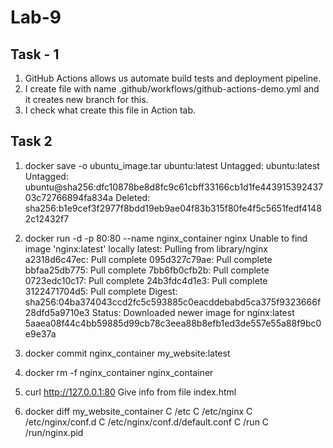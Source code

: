 # Lab-9

## Task - 1

1) GitHub Actions allows us automate build tests and deployment pipeline.
2) I create file with name .github/workflows/github-actions-demo.yml and it creates new branch for this.
3) I check what create this file in Action tab.


## Task 2

1) docker save -o ubuntu_image.tar ubuntu:latest
Untagged: ubuntu:latest
Untagged: ubuntu@sha256:dfc10878be8d8fc9c61cbff33166cb1d1fe44391539243703c72766894fa834a
Deleted: sha256:b1e9cef3f2977f8bdd19eb9ae04f83b315f80fe4f5c5651fedf41482c12432f7

2) docker run -d -p 80:80 --name nginx_container nginx
Unable to find image 'nginx:latest' locally
latest: Pulling from library/nginx
a2318d6c47ec: Pull complete
095d327c79ae: Pull complete
bbfaa25db775: Pull complete
7bb6fb0cfb2b: Pull complete
0723edc10c17: Pull complete
24b3fdc4d1e3: Pull complete
3122471704d5: Pull complete
Digest: sha256:04ba374043ccd2fc5c593885c0eacddebabd5ca375f9323666f28dfd5a9710e3
Status: Downloaded newer image for nginx:latest
5aaea08f44c4bb59885d99cb78c3eea88b8efb1ed3de557e55a88f9bc0e9e37a
3) docker commit nginx_container my_website:latest

4) docker rm -f nginx_container
nginx_container
5) curl http://127.0.0.1:80
Give info from file index.html
6) docker diff my_website_container
C /etc
C /etc/nginx
C /etc/nginx/conf.d 
C /etc/nginx/conf.d/default.conf
C /run
C /run/nginx.pid